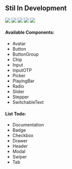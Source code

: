 ## Stil In Development

<a href="https://www.npmjs.com/package/react-native-design-kit"><img src="https://img.shields.io/npm/v/react-native-design-kit.svg?style=flat-square"></a>
<a href="https://www.npmjs.com/package/react-native-design-kit"><img src="https://img.shields.io/npm/dm/react-native-design-kit.svg?style=flat-square"></a>
<a href="https://github.com/prettier/prettier"><img src="https://img.shields.io/badge/styled_with-prettier-ff69b4.svg"><a>
<a href="https://github.com/microsoft/TypeScript"><img src="https://img.shields.io/badge/built%20with-typescript-blue"><a>
<a href="https://opensource.org/licenses/MIT"><img src="https://img.shields.io/badge/License-MIT-blue.svg"></a>

#### Available Components:

- Avatar
- Button
- ButtonGroup
- Chip
- Input
- InputOTP
- Picker
- PlayingBar
- Radio
- Slider
- Stepper
- SwitchableText

#### List Todo:

- Documentation
- Badge
- Checkbox
- Drawer
- Header
- Modal
- Swiper
- Tab
